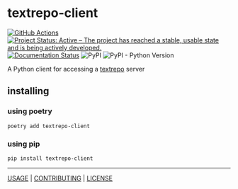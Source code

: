 # textrepo-client

[![GitHub Actions](https://github.com/knaw-huc/textrepo-client-python/workflows/tests/badge.svg)](https://github.com/knaw-huc/textrepo-client-python/actions)
[![Project Status: Active – The project has reached a stable, usable state and is being actively developed.](https://www.repostatus.org/badges/latest/active.svg)](https://www.repostatus.org/#active)
[![Documentation Status](https://readthedocs.org/projects/textrepo-client-python/badge/?version=latest)](https://textrepo-client-python.readthedocs.io/en/latest/?badge=latest)
![PyPI](https://img.shields.io/pypi/v/textrepo-client)
![PyPI - Python Version](https://img.shields.io/pypi/pyversions/textrepo-client)

A Python client for accessing a [textrepo](https://github.com/knaw-huc/textrepo) server

## installing

### using poetry

```commandline
poetry add textrepo-client
```

### using pip

```commandline
pip install textrepo-client
```

----

[USAGE](https://textrepo-client-python.readthedocs.io/en/latest/) |
[CONTRIBUTING](CONTRIBUTING.md) |
[LICENSE](LICENSE)
